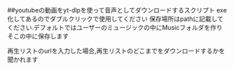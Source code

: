 ##youtubeの動画をyt-dlpを使って音声としてダウンロードするスクリプト 
exe化してあるのでダブルクリックで使用してください 
保存場所はpathに記載してください.デフォルトではユーザーのミュージックの中にMusicフォルダを作りそこの中に保存します 

再生リストのurlを入力した場合,再生リストのどこまでをダウンロードするかを聞かれます 

